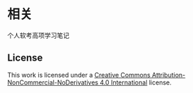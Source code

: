 # 相关
个人软考高项学习笔记


## License

This work is licensed under a [Creative Commons Attribution-NonCommercial-NoDerivatives 4.0 International](https://creativecommons.org/licenses/by-nc-nd/4.0/) license.
